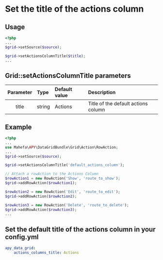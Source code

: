 Set the title of the actions column
===========================================

## Usage

```php
<?php
...
$grid->setSource($source);

$grid->setActionsColumnTitle($title);
...
```

## Grid::setActionsColumnTitle parameters

|Parameter|Type|Default value|Description|
|:--:|:--|:--|:--|
|title|string|Actions|Title of the default actions column|

## Example

```php
<?php
...
use Mahefa\APY\DataGridBundle\Grid\Action\RowAction;
...
$grid->setSource($source);

$grid->setActionsColumnTitle('default_actions_column');

// Attach a rowAction to the Actions Column
$rowAction1 = new RowAction('Show', 'route_to_show');
$grid->addRowAction($rowAction1);

$rowAction2 = new RowAction('Edit', 'route_to_edit');
$grid->addRowAction($rowAction2);

$rowAction3 = new RowAction('Delete', 'route_to_delete');
$grid->addRowAction($rowAction3);
...
```

## Set the default title of the actions column in your config.yml
```yml
apy_data_grid:
    actions_columns_title: Actions
```
